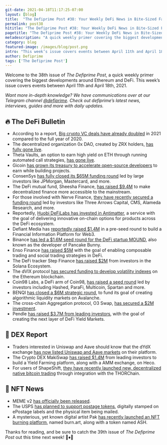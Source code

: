 ```yaml
---
git-date: 2021-04-18T11:17:25-07:00
layout: [blog]
title:  "The Defiprime Post #38: Your Weekly DeFi News in Bite-Sized Fashion"
permalink: post38
h1title: "The Defiprime Post #38: Your Weekly DeFi News in Bite-Sized Fashion"
pagetitle: "The Defiprime Post #38: Your Weekly DeFi News in Bite-Sized Fashion"
metadescription: "A quick weekly primer covering the biggest developments around Ethereum and DeFi. This week’s issue covers events between April 11th and April 18th, 2021"
category: blog
featured-image: /images/blog/post.png
intro: "This week’s issue covers events between April 11th and April 18th, 2021"
author: Defiprime
tags: ['The Defiprime Post']
---
```


Welcome to the 38th issue of _The Defiprime Post_, a quick weekly primer covering the biggest developments around Ethereum and DeFi. This week’s issue covers events between April 11th and April 18th, 2021.

_Want more in-depth knowledge? We have communications over at our Telegram channel [@defiprime](https://t.me/defiprime). Check out defiprime’s latest news, interviews, guides and more with daily updates._


## 🔥 The DeFi Bulletin

*   According to a report, [Big crypto VC deals have already doubled](https://www.theblockcrypto.com/linked/101283/twice-as-many-big-crypto-vc-deals-in-2021-than-2020) in 2021 compared to the full year of 2020.
*   The decentralized organization 0x DAO, created by ZRX holders, [has fully gone live](https://blog.0xproject.com/0x-dao-is-now-live-a71c051984c4).
*   Theta Vaults, an option to earn high yield on ETH through running automated call strategies, [has gone live](https://ribbonfinance.medium.com/theta-vaults-are-now-live-af3d2e4907d6).
*   Gicoin [has grown its treasury to accelerate open-source developers](https://gitcoin.co/blog/gitcoin-grows-treasury-to-accelerate-open-source/) to earn while building projects.
*   ConsenSys [has fully closed its $65M funding round](https://www.theblockcrypto.com/post/101463/consensys-closes-65-million-funding-round-backed-by-jpmorgan-mastercard-and-more) led by large investors like JPMorgan, Mastercard, and more.
*   The DeFi mutual fund, Sheesha Finance, [has raised $9.4M](https://cointelegraph.com/news/defi-mutual-fund-sheesha-finance-raises-9-4mm) to make decentralized finance more accessible to the mainstream.
*   For those involved with Nerve Finance, [they have recently secured a funding round](https://nervefinance.medium.com/nerve-finance-strategic-round-led-by-3-arrows-capital-cms-holdings-and-alameda-research-2eb36b76a0cc) led by investors like Three Arrows Capital, CMS, Alameda Research, and more.
*   Reportedly, [Huobi DeFiLabs has invested in Antimatter](https://antimatterdefi.medium.com/huobi-defi-labs-invests-in-antimatter-bfee3fc42266), a service with the goal of delivering innovative on-chain options for products across the DeFi ecosystem.
*   Defiant Media has [reportedly raised $1.4M](https://thedefiant.io/defiant-media-raises-1-4m-to-build-the-financial-information-platform-for-web3/) in a pre-seed round to build a Financial Information Platform for Web3.
*   Binance [has led a $1.6M seed round for the DeFi startup MOUND](https://techcrunch.com/2021/04/12/binance-labs-leads-1-6m-seed-round-in-defi-startup-mound-the-developer-of-pancake-bunny/), also known as the developer of Pancake Bunny.
*   Enso Finance [has raised $5M](https://medium.com/ensofinance/enso-finance-raises-5m-to-enable-composable-trading-strategies-and-social-trading-in-defi-5647431a7d97) with the goal of enabling composable trading and social trading strategies in DeFi.
*   The DeFi tracker Step Finance [has raised $2M](https://cointelegraph.com/news/defi-tracker-step-finance-raises-2m-from-solana-ecosystem-investors) from investors in the Solana Ecosystem.
*   The dVIX protocol [has secured funding to develop volatility indexes](https://blog.dvix.io/dvix-secures-funding-to-develop-volatility-indexes-on-ethereum-93e5e2699029) on the Ethereum blockchain.
*   Coin98 Labs, a DeFi arm of Coin98, [has raised a seed round](https://www.forbes.com/sites/youngjoseph/2021/04/13/top-funds-bet-big-on-defi-in-southeast-asia-coin98-labs-raises-from-hashed-parafi-multicoin--spartan/amp/?__twitter_impression=true&s=09) led by investors including Hashed, ParaFi, Multicoin, Spartan and more.
*   BENQI [has closed a $6M strategic round](https://benqifinance.medium.com/benqi-closes-6m-strategic-round-to-create-algorithmic-liquidity-market-on-avalanche-f4a92d766212), to fund its goal of creating algorithmic liquidity markets on Avalanche.
*   The cross-chain Aggregation protocol, O3 Swap, [has secured a $2M investment](https://medium.com/o3-labs-o3-wallet/cross-chain-aggregation-protocol-o3-swap-secures-2million-investment-9efbd42cc046).
*   Pendle [has raised $3.7M from leading investors](https://medium.com/pendle/pendle-raises-3-7m-to-create-the-next-layer-of-defi-yield-markets-3b059bfbaa1), with the goal of creating the next layer of DeFi Yield Markets.

## 💱 DEX Report

*   Traders interested in Uniswap and Aave should know that the dYdX exchange [has now listed Uniswap and Aave markets](https://dydx.exchange/blog/markets-01) on their platform.
*   The Crypto DEX MakiSwap [has raised $1.4M](https://coinquora.com/crypto-dex-makiswap-raises-1-4m-from-leading-investors/) from leading investors to build a Yield Farming platform, along with a AMM exchange, on Heco.
*   For users of ShapeShift, [they have recently launched new, decentralized native bitcoin trading](https://shapeshift.com/newsroom/shapeshift-launches-decentralized-native-bitcoin-trading-through-integration-with-thorchain) through integration with the THORChain.

## 💎 NFT News

*   MEME v2 [has officially been released](https://dontbuymeme.medium.com/meme-v2-is-here-50b045fcc928).
*   The USPS [has planned to support postage tokens](https://cointelegraph.com/news/nfts-by-mail-us-postal-service-plans-to-support-postage-tokens), digitally stamped on ePostage labels and the physical item being mailed.
*   A mysterious, yet known digital artist Pak [has recently launched an NFT burning platform](https://www.theblockcrypto.com/post/101419/pak-nft-burning-platform-burn-art-token-ash), named burn.art, along with a token named ASH.

Thanks for reading, and be sure to catch the 39th issue of _The Defiprime Post_ out this time next week! 👋♦️👋
